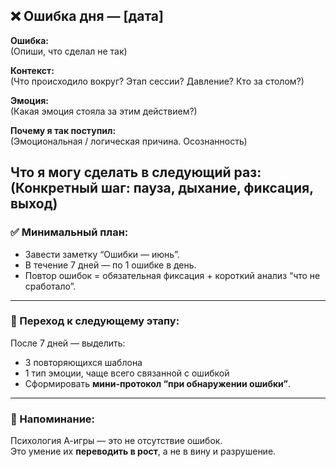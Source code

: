 ## ❌ Ошибка дня — [дата]

**Ошибка:**  
(Опиши, что сделал не так)

**Контекст:**  
(Что происходило вокруг? Этап сессии? Давление? Кто за столом?)

**Эмоция:**  
(Какая эмоция стояла за этим действием?)

**Почему я так поступил:**  
(Эмоциональная / логическая причина. Осознанность)

**Что я могу сделать в следующий раз:**  
(Конкретный шаг: пауза, дыхание, фиксация, выход)
---
### ✅ Минимальный план:
- Завести заметку “Ошибки — июнь”.
- В течение 7 дней — по 1 ошибке в день.
- Повтор ошибок = обязательная фиксация + короткий анализ “что не сработало”.

---

### 🔁 Переход к следующему этапу:
После 7 дней — выделить:
- 3 повторяющихся шаблона
- 1 тип эмоции, чаще всего связанной с ошибкой
- Сформировать **мини-протокол “при обнаружении ошибки”**.

---

### 🧠 Напоминание:
Психология А-игры — это не отсутствие ошибок.  
Это умение их **переводить в рост**, а не в вину и разрушение.

